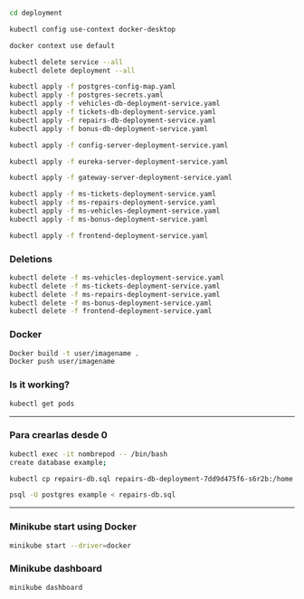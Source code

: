 ```sh
cd deployment
```
```sh
kubectl config use-context docker-desktop
```
```sh
docker context use default
```
```sh
kubectl delete service --all
kubectl delete deployment --all
```
```sh
kubectl apply -f postgres-config-map.yaml
kubectl apply -f postgres-secrets.yaml
kubectl apply -f vehicles-db-deployment-service.yaml
kubectl apply -f tickets-db-deployment-service.yaml
kubectl apply -f repairs-db-deployment-service.yaml
kubectl apply -f bonus-db-deployment-service.yaml
```

```sh
kubectl apply -f config-server-deployment-service.yaml
```
```sh
kubectl apply -f eureka-server-deployment-service.yaml
```
```sh
kubectl apply -f gateway-server-deployment-service.yaml
```

```sh
kubectl apply -f ms-tickets-deployment-service.yaml
kubectl apply -f ms-repairs-deployment-service.yaml
kubectl apply -f ms-vehicles-deployment-service.yaml
kubectl apply -f ms-bonus-deployment-service.yaml

kubectl apply -f frontend-deployment-service.yaml
```
### Deletions

```sh
kubectl delete -f ms-vehicles-deployment-service.yaml
kubectl delete -f ms-tickets-deployment-service.yaml
kubectl delete -f ms-repairs-deployment-service.yaml
kubectl delete -f ms-bonus-deployment-service.yaml
kubectl delete -f frontend-deployment-service.yaml
```




### Docker
```sh
Docker build -t user/imagename .
Docker push user/imagename
```

### Is it working?
```sh
kubectl get pods
```
----------------

### Para crearlas desde 0
```sh
kubectl exec -it nombrepod -- /bin/bash
create database example;

kubectl cp repairs-db.sql repairs-db-deployment-7dd9d475f6-s6r2b:/home

psql -U postgres example < repairs-db.sql
```
----------------
### Minikube start using Docker
```sh
minikube start --driver=docker
```
### Minikube dashboard
```sh
minikube dashboard
```